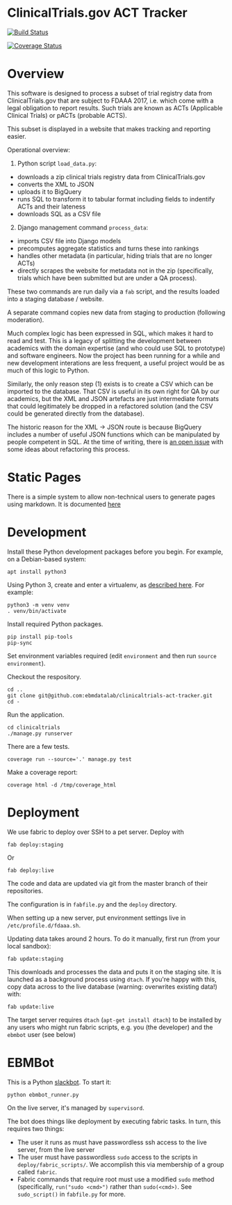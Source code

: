# ClinicalTrials.gov ACT Tracker

[![Build Status](https://travis-ci.org/ebmdatalab/clinicaltrials-act-tracker.svg?branch=master)](https://travis-ci.org/ebmdatalab/clinicaltrials-act-tracker)

[![Coverage Status](https://coveralls.io/repos/github/ebmdatalab/clinicaltrials-act-tracker/badge.svg?branch=master)](https://coveralls.io/github/ebmdatalab/clinicaltrials-act-tracker?branch=master)



Overview
========

This software is designed to process a subset of trial registry data
from ClinicalTrials.gov that are subject to FDAAA 2017, i.e. which
come with a legal obligation to report results.  Such trials are known
as ACTs (Applicable Clinical Trials) or pACTs (probable ACTS).

This subset is displayed in a website that makes tracking and
reporting easier.

Operational overview:

1. Python script `load_data.py`:
 * downloads a zip clinical trials registry data from ClinicalTrials.gov
 * converts the XML to JSON
 * uploads it to BigQuery
 * runs SQL to transform it to tabular format including fields to
   indentify ACTs and their lateness
 * downloads SQL as a CSV file

2. Django management command `process_data`:
  * imports CSV file into Django models
  * precomputes aggregate statistics and turns these into rankings
  * handles other metadata (in particular, hiding trials that are no
    longer ACTs)
  * directly scrapes the website for metadata not in the zip
    (specifically, trials which have been submitted but are under a QA
    process).

These two commands are run daily via a `fab` script, and the results
loaded into a staging database / website.

A separate command copies new data from staging to production
(following moderation).

Much complex logic has been expressed in SQL, which makes it hard to read
and test.  This is a legacy of splitting the development between
academics with the domain expertise (and who could use SQL to
prototype) and software engineers.  Now the project has been running
for a while and new development interations are less frequent, a useful
project would be as much of this logic to Python.

Similarly, the only reason step (1) exists is to create a CSV which
can be imported to the database.  That CSV is useful in its own right
for QA by our academics, but the XML and JSON artefacts are just
intermediate formats that could legitimately be dropped in a
refactored solution (and the CSV could be generated directly from the
database).

The historic reason for the XML -> JSON route is because BigQuery
includes a number of useful JSON functions which can be manipulated by
people competent in SQL. At the time of writing, there
is [an open issue](https://github.com/ebmdatalab/clinicaltrials-act-tracker/issues/121) with
some ideas about refactoring this process.

Static Pages
============

There is a simple system to allow non-technical users to generate pages using markdown. It is documented [here](../master/clinicaltrials/frontend/pages/readme.md)

Development
===========

Install these Python development packages before you begin. For
example, on a Debian-based system:

```
apt install python3
```

Using Python 3, create and enter a virtualenv, as [described
here](https://docs.djangoproject.com/en/1.10/intro/contributing/).
For example:

    python3 -m venv venv
    . venv/bin/activate

Install required Python packages.

    pip install pip-tools
    pip-sync

Set environment variables required (edit `environment` and then run `source environment`).


Checkout the respository.

    cd ..
    git clone git@github.com:ebmdatalab/clinicaltrials-act-tracker.git
    cd -

Run the application.

    cd clinicaltrials
    ./manage.py runserver

There are a few tests.

    coverage run --source='.' manage.py test

Make a coverage report:

    coverage html -d /tmp/coverage_html

Deployment
==========

We use fabric to deploy over SSH to a pet server.  Deploy with

    fab deploy:staging

Or

    fab deploy:live

The code and data are updated via git from the master branch
of their repositories.

The configuration is in `fabfile.py` and the `deploy` directory.

When setting up a new server, put environment settings live in
`/etc/profile.d/fdaaa.sh`.

Updating data takes around 2 hours. To do it manually, first run (from
your local sandbox):

    fab update:staging

This downloads and processes the data and puts it on the staging site.
It is launched as a background process using `dtach`. If you're happy
with this, copy data across to the live database (warning: overwrites
existing data!) with:

    fab update:live

The target server
requires `dtach` (`apt-get install dtach`) to be installed by any users who
might run fabric scripts, e.g. you (the developer) and the `ebmbot`
user (see below)


EBMBot
======

This is a Python [slackbot](https://github.com/lins05/slackbot). To start it:

    python ebmbot_runner.py

On the live server, it's managed by `supervisord`.

The bot does things like deployment by executing fabric tasks. In turn, this requires two things:

* The user it runs as must have passwordless ssh access to the live server, from the live server
* The user must have passwordless `sudo` access to the scripts in `deploy/fabric_scripts/`. We accomplish this via membership of a group called `fabric`.
* Fabric commands that require root must use a modified `sudo` method (specifically, `run("sudo <cmd>")` rather than `sudo(<cmd>)`.  See `sudo_script()` in `fabfile.py` for more.

